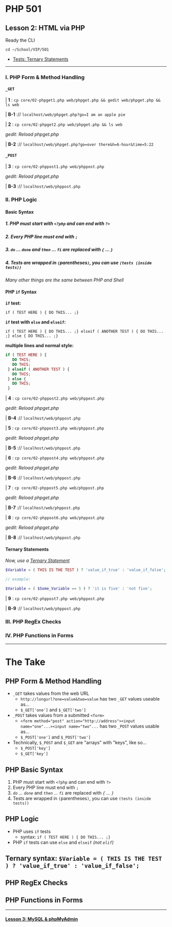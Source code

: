 # PHP 501
## Lesson 2: HTML via PHP

Ready the CLI

`cd ~/School/VIP/501`

- [Tests: Ternary Statements](https://github.com/inkVerb/vip/blob/master/Cheat-Sheets/Tests.md#xi-ternary-statements-)

___

### I. PHP Form & Method Handling

#### `_GET`

| **1** : `cp core/02-phpget1.php web/phpget.php && gedit web/phpget.php && ls web`

| **B-1** :// `localhost/web/phpget.php?go=I am an apple pie`

| **2** : `cp core/02-phpget2.php web/phpget.php && ls web`

*gedit: Reload phpget.php*

| **B-2** :// `localhost/web/phpget.php?go=over there&h=6-hour&time=5:22`

#### `_POST`

| **3** : `cp core/02-phppost1.php web/phppost.php`

*gedit: Reload phpget.php*

| **B-3** :// `localhost/web/phppost.php`

### II. PHP Logic

#### Basic Syntax
##### 1. PHP must start with `<?php` and can end with `?>`
##### 2. Every PHP line must end with `;`
##### 3. *`do` ... `done`* and *`then` ... `fi`* are replaced with *`{` ... `}`*
##### 4. Tests are wrapped in `(`parentheses`)`, you can use `(tests (inside tests))`

*Many other things are the same between PHP and Shell*

#### PHP `if` Syntax

**`if` test:**

`if ( TEST HERE ) { DO THIS... ;}`

**`if` test with `else` and `elseif`:**

`if ( TEST HERE ) { DO THIS... ;} elseif ( ANOTHER TEST ) { DO THIS... ;} else { DO THIS... ;}`

**multiple lines and normal style:**

```php
if ( TEST HERE ) {
   DO THIS;
   DO THIS;
 } elseif ( ANOTHER TEST ) {
   DO THIS;
 } else {
   DO THIS;
 }
```

| **4** : `cp core/02-phppost2.php web/phppost.php`

*gedit: Reload phpget.php*

| **B-4** :// `localhost/web/phppost.php`

| **5** : `cp core/02-phppost3.php web/phppost.php`

*gedit: Reload phpget.php*

| **B-5** :// `localhost/web/phppost.php`

| **6** : `cp core/02-phppost4.php web/phppost.php`

*gedit: Reload phpget.php*

| **B-6** :// `localhost/web/phppost.php`

| **7** : `cp core/02-phppost5.php web/phppost.php`

*gedit: Reload phpget.php*

| **B-7** :// `localhost/web/phppost.php`

| **8** : `cp core/02-phppost6.php web/phppost.php`

*gedit: Reload phpget.php*

| **B-8** :// `localhost/web/phppost.php`

#### Ternary Statements

*Now, use a [Ternary Statement](https://github.com/inkVerb/vip/blob/master/Cheat-Sheets/Tests.md#xi-ternary-statements-)*

```php
$Variable = ( THIS IS THE TEST ) ? 'value_if_true' : 'value_if_false';

// example:

$Variable = ( $Some_Variable == 5 ) ? 'it is five' : 'not five';

```

| **9** : `cp core/02-phppost7.php web/phppost.php`

| **B-9** :// `localhost/web/phppost.php`

### III. PHP RegEx Checks


### IV. PHP Functions in Forms


___

# The Take

## PHP Form & Method Handling
- `_GET` takes values from the web URL
  - `http://longurl?one=value&two=value` has two `_GET` values useable as...
  - `$_GET['one']` and `$_GET['two']`
- `_POST` takes values from a submitted `<form>`
  - `<form method="post" action="http://address"><input name="one"...><input name="two"...` has two `_POST` values usable as...
  - `$_POST['one']` and `$_POST['two']`
- Technically, `$_POST` and `$_GET` are "arrays" with "keys", like so...
  - `$_POST['key']`
  - `$_GET['key']`

## PHP Basic Syntax
1. PHP must start with `<?php` and can end with `?>`
2. Every PHP line must end with `;`
3. *`do` ... `done`* and *`then` ... `fi`* are replaced with *`{` ... `}`*
4. Tests are wrapped in `(`parentheses`)`, you can use `(tests (inside tests))`

## PHP Logic
- PHP uses `if` tests
  - syntax: `if ( TEST HERE ) { DO THIS... ;}`
- PHP `if` tests can use `else` and `elseif` *(not `elif`)*

## Ternary syntax: `$Variable = ( THIS IS THE TEST ) ? 'value_if_true' : 'value_if_false';`

## PHP RegEx Checks

## PHP Functions in Forms

___

#### [Lesson 3: MySQL & phpMyAdmin](https://github.com/inkVerb/vip/blob/master/501-php/Lesson-03.md)

